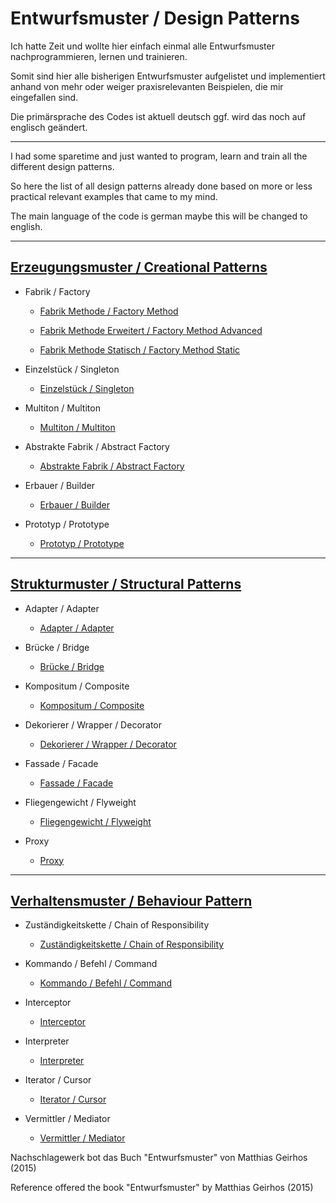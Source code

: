 # Entwurfsmuster / Design Patterns

Ich hatte Zeit und wollte hier einfach einmal alle Entwurfsmuster nachprogrammieren, lernen und  trainieren.

Somit sind hier alle bisherigen Entwurfsmuster aufgelistet und implementiert anhand von mehr oder weiger praxisrelevanten Beispielen, die mir eingefallen sind.

Die primärsprache des Codes ist aktuell deutsch ggf. wird das noch auf englisch geändert.

---

I had some sparetime and just wanted to program, learn and train all the different design patterns.

So here the list of all design patterns already done based on more or less practical relevant examples that came to my mind.

The main language of the code is german maybe this will be changed to english.

---

## [Erzeugungsmuster / Creational Patterns](https://github.com/mschoeffel/DesignPattern/tree/master/src/erzeugungsmuster)

* Fabrik / Factory

  * [Fabrik Methode / Factory Method](https://github.com/mschoeffel/DesignPattern/tree/master/src/erzeugungsmuster/factorymethod)

  * [Fabrik Methode Erweitert / Factory Method Advanced](https://github.com/mschoeffel/DesignPattern/tree/master/src/erzeugungsmuster/factorymethodmore)

  * [Fabrik Methode Statisch / Factory Method Static](https://github.com/mschoeffel/DesignPattern/tree/master/src/erzeugungsmuster/factorymethodstatic)

* Einzelstück / Singleton
  
  * [Einzelstück / Singleton](https://github.com/mschoeffel/DesignPattern/tree/master/src/erzeugungsmuster/singleton)

* Multiton / Multiton

  * [Multiton / Multiton](https://github.com/mschoeffel/DesignPattern/tree/master/src/erzeugungsmuster/multiton)
  
* Abstrakte Fabrik / Abstract Factory
  
  * [Abstrakte Fabrik / Abstract Factory](https://github.com/mschoeffel/DesignPattern/tree/master/src/erzeugungsmuster/abstractfactory)

* Erbauer / Builder

  * [Erbauer / Builder](https://github.com/mschoeffel/DesignPattern/tree/master/src/erzeugungsmuster/builder)

* Prototyp / Prototype

  * [Prototyp / Prototype](https://github.com/mschoeffel/DesignPattern/tree/master/src/erzeugungsmuster/prototype)
---

## [Strukturmuster / Structural Patterns](https://github.com/mschoeffel/DesignPattern/tree/master/src/strukturmuster)

* Adapter / Adapter

  * [Adapter / Adapter](https://github.com/mschoeffel/DesignPattern/tree/master/src/strukturmuster/adapter)

* Brücke / Bridge

  * [Brücke / Bridge](https://github.com/mschoeffel/DesignPattern/tree/master/src/strukturmuster/bridge)
  
* Kompositum / Composite

  * [Kompositum / Composite](https://github.com/mschoeffel/DesignPattern/tree/master/src/strukturmuster/kompositum)
  
* Dekorierer / Wrapper / Decorator
 
  * [Dekorierer / Wrapper / Decorator](https://github.com/mschoeffel/DesignPattern/tree/master/src/strukturmuster/dekorierer)
  
* Fassade / Facade

  * [Fassade / Facade](https://github.com/mschoeffel/DesignPattern/tree/master/src/strukturmuster/fassade)

* Fliegengewicht / Flyweight

  * [Fliegengewicht / Flyweight](https://github.com/mschoeffel/DesignPattern/tree/master/src/strukturmuster/flyweight)
  
* Proxy

  * [Proxy](https://github.com/mschoeffel/DesignPattern/tree/master/src/strukturmuster/proxy)

---

## [Verhaltensmuster / Behaviour Pattern](https://github.com/mschoeffel/DesignPattern/tree/master/src/verhaltensmuster)

* Zuständigkeitskette / Chain of Responsibility

  * [Zuständigkeitskette / Chain of Responsibility](https://github.com/mschoeffel/DesignPattern/tree/master/src/verhaltensmuster/zustaendigkeitskette)

* Kommando / Befehl / Command

  * [Kommando / Befehl / Command](https://github.com/mschoeffel/DesignPattern/tree/master/src/verhaltensmuster/kommando)
  
* Interceptor

  * [Interceptor](https://github.com/mschoeffel/DesignPattern/tree/master/src/verhaltensmuster/interceptor)
  
* Interpreter

  * [Interpreter](https://github.com/mschoeffel/DesignPattern/tree/master/src/verhaltensmuster/interpreter)
  
* Iterator / Cursor

  * [Iterator / Cursor](https://github.com/mschoeffel/DesignPattern/tree/master/src/verhaltensmuster/iterator)
  
* Vermittler / Mediator

  * [Vermittler / Mediator](https://github.com/mschoeffel/DesignPattern/tree/master/src/verhaltensmuster/vermittler)




Nachschlagewerk bot das Buch "Entwurfsmuster" von Matthias Geirhos (2015)

Reference offered the book "Entwurfsmuster" by Matthias Geirhos (2015) 